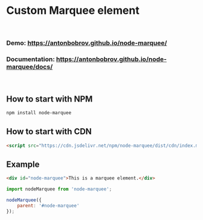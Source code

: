 # Custom Marquee element



<br>

### Demo: https://antonbobrov.github.io/node-marquee/
### Documentation: https://antonbobrov.github.io/node-marquee/docs/

<br>



## How to start with NPM
```sh
npm install node-marquee
```

## How to start with CDN
```html
<script src="https://cdn.jsdelivr.net/npm/node-marquee/dist/cdn/index.min.js"></script>
```



## Example
```html
<div id="node-marquee">This is a marquee element.</div>
```
```js
import nodeMarquee from 'node-marquee';
```
```js
nodeMarquee({
    parent: '#node-marquee'
});
```